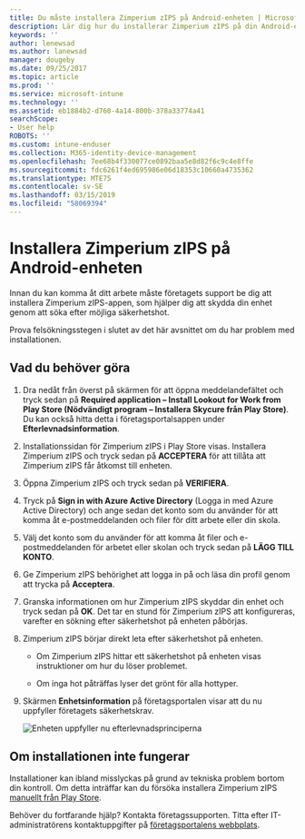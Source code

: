 ```yaml
---
title: Du måste installera Zimperium zIPS på Android-enheten | Microsoft Docs
description: Lär dig hur du installerar Zimperium zIPS på din Android-enhet.
keywords: ''
author: lenewsad
ms.author: lanewsad
manager: dougeby
ms.date: 09/25/2017
ms.topic: article
ms.prod: ''
ms.service: microsoft-intune
ms.technology: ''
ms.assetid: eb1884b2-d760-4a14-800b-378a33774a41
searchScope:
- User help
ROBOTS: ''
ms.custom: intune-enduser
ms.collection: M365-identity-device-management
ms.openlocfilehash: 7ee68b4f330077ce0892baa5e8d82f6c9c4e8ffe
ms.sourcegitcommit: fdc6261f4ed695986e06d18353c10660a4735362
ms.translationtype: MTE75
ms.contentlocale: sv-SE
ms.lasthandoff: 03/15/2019
ms.locfileid: "58069394"
---
```

# <a name="install-zimperium-zips-on-your-android-device"></a>Installera Zimperium zIPS på Android-enheten

Innan du kan komma åt ditt arbete måste företagets support be dig att installera Zimperium zIPS-appen, som hjälper dig att skydda din enhet genom att söka efter möjliga säkerhetshot.

Prova felsökningsstegen i slutet av det här avsnittet om du har problem med installationen.

## <a name="what-you-need-to-do"></a>Vad du behöver göra

1. Dra nedåt från överst på skärmen för att öppna meddelandefältet och tryck sedan på **Required application – Install Lookout for Work from Play Store (Nödvändigt program – Installera Skycure från Play Store)**. Du kan också hitta detta i företagsportalsappen under __Efterlevnadsinformation__.

2. Installationssidan för Zimperium zIPS i Play Store visas. Installera Zimperium zIPS och tryck sedan på **ACCEPTERA** för att tillåta att Zimperium zIPS får åtkomst till enheten.

3. Öppna Zimperium zIPS och tryck sedan på **VERIFIERA**.

4. Tryck på **Sign in with Azure Active Directory** (Logga in med Azure Active Directory) och ange sedan det konto som du använder för att komma åt e-postmeddelanden och filer för ditt arbete eller din skola.

5. Välj det konto som du använder för att komma åt filer och e-postmeddelanden för arbetet eller skolan och tryck sedan på **LÄGG TILL KONTO**.

6. Ge Zimperium zIPS behörighet att logga in på och läsa din profil genom att trycka på **Acceptera**.

7. Granska informationen om hur Zimperium zIPS skyddar din enhet och tryck sedan på **OK**. Det tar en stund för Zimperium zIPS att konfigureras, varefter en sökning efter säkerhetshot på enheten påbörjas.

8. Zimperium zIPS börjar direkt leta efter säkerhetshot på enheten.

   * Om Zimperium zIPS hittar ett säkerhetshot på enheten visas instruktioner om hur du löser problemet.

   * Om inga hot påträffas lyser det grönt för alla hottyper.

11. Skärmen **Enhetsinformation** på företagsportalen visar att du nu uppfyller företagets säkerhetskrav.

    ![Enheten uppfyller nu efterlevnadsprinciperna](./media/mtd-device-now-compliant-android.png)

## <a name="if-the-installation-doesnt-work"></a>Om installationen inte fungerar

Installationer kan ibland misslyckas på grund av tekniska problem bortom din kontroll. Om detta inträffar kan du försöka installera Zimperium zIPS [manuellt från Play Store](https://play.google.com/store/apps/details?id=com.zimperium.zips).

Behöver du fortfarande hjälp? Kontakta företagssupporten. Titta efter IT-administratörens kontaktuppgifter på [företagsportalens webbplats](https://go.microsoft.com/fwlink/?linkid=2010980).
